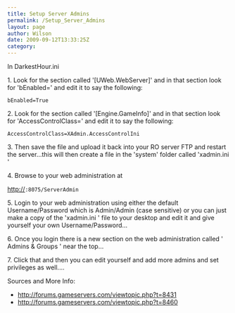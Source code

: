 ```yaml
---
title: Setup Server Admins
permalink: /Setup_Server_Admins
layout: page
author: Wilson
date: 2009-09-12T13:33:25Z
category: 
---
```

In DarkestHour.ini

1\. Look for the section called '\[UWeb.WebServer\]' and in that section
look for 'bEnabled=' and edit it to say the following:

`bEnabled=True`

2\. Look for the section called '\[Engine.GameInfo\]' and in that
section look for 'AccessControlClass=' and edit it to say the following:

`AccessControlClass=XAdmin.AccessControlIni`

3\. Then save the file and upload it back into your RO server FTP and
restart the server...this will then create a file in the 'system' folder
called 'xadmin.ini '

4\. Browse to your web administration at

<http://><YourServerIP>`:8075/ServerAdmin`

5\. Login to your web administration using either the default
Username/Password which is Admin/Admin (case sensitive) or you can just
make a copy of the 'xadmin.ini ' file to your desktop and edit it and
give yourself your own Username/Password...

6\. Once you login there is a new section on the web administration
called ' Admins & Groups ' near the top...

7\. Click that and then you can edit yourself and add more admins and
set privileges as well....

Sources and More Info:

  - <http://forums.gameservers.com/viewtopic.php?t=8431>
  - <http://forums.gameservers.com/viewtopic.php?t=8460>

